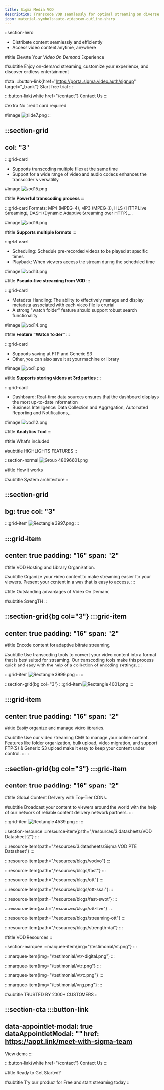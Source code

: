 ```yaml
---
title: Sigma Media VOD
description: Transcode VOD seamlessly for optimal streaming on diverse platforms.
icon: material-symbols:auto-videocam-outline-sharp
---
```


::section-hero
- Distribute content seamlessly and efficiently
- Access video content anytime, anywhere

#title
Elevate Your *Video On Demand* Experience

#subtitle
Enjoy on-demand streaming, customize your experience, and discover endless entertainment

#cta
  :::button-link{href="https://portal.sigma.video/auth/signup" target="_blank"}
  Start free trial
  :::

  :::button-link{white href="/contact"}
  Contact Us
  :::

#extra
No credit card required

#image
![slide7.png](/VOD/slide7.png)
::

::section-grid
---
col: "3"
---
  :::grid-card
  - Supports transcoding multiple files at the same time
  - Support for a wide range of video and audio codecs enhances the transcoder's versatility
  
  #image
  ![vod15.png](/VOD/vod15.png)
  
  #title
  **Powerful transcoding process**
  :::

  :::grid-card
  Formats: MP4 (MPEG-4), MP3 (MPEG-3), HLS (HTTP Live Streaming), DASH (Dynamic Adaptive Streaming over HTTP),...
  
  #image
  ![vod16.png](/VOD/vod16.png)
  
  #title
  **Supports multiple formats**
  :::

  :::grid-card
  - Scheduling: Schedule pre-recorded videos to be played at specific times
  - Playback: When viewers access the stream during the scheduled time
  
  #image
  ![vod13.png](/VOD/vod13.png)
  
  #title
  **Pseudo-live streaming from VOD**
  :::

  :::grid-card
  - Metadata Handling: The ability to effectively manage and display metadata associated with each video file is crucial
  - A strong "watch folder" feature should support robust search functionality
  
  #image
  ![vod14.png](/VOD/vod14.png)
  
  #title
  **Feature “Watch folder”**
  :::

  :::grid-card
  - Supports saving at FTP and Generic S3
  - Other, you can also save it at your machine or library
  
  #image
  ![vod1.png](/VOD/vod1.png)
  
  #title
  **Supports storing videos at 3rd parties**
  :::

  :::grid-card
  - Dashboard: Real-time data sources ensures that the dashboard displays the most up-to-date information
  - Business Intelligence: Data Collection and Aggregation, Automated Reporting and Notifications,..
  
  #image
  ![vod12.png](/VOD/vod12.png)
  
  #title
  **Analytics Tool**
  :::

#title
What's included

#subtitle
HIGHLIGHTS FEATURES
::

::section-normal
![Group 48096601.png](/VOD/Group%2048096601.png)

#title
How it works

#subtitle
System architecture
::

::section-grid
---
bg: true
col: "3"
---
  :::grid-item
  ![Rectangle 3997.png](/VOD/Rectangle%203997.png)
  :::

  :::grid-item
  ---
  center: true
  padding: "16"
  span: "2"
  ---
  #title
  VOD Hosting and Library Organization.
  
  #subtitle
  Organize your video content to make streaming easier for your viewers. Present your content in a way that is easy to access.
  :::

#title
Outstanding advantages of Video On Demand

#subtitle
StrengTH
::

::section-grid{bg col="3"}
  :::grid-item
  ---
  center: true
  padding: "16"
  span: "2"
  ---
  #title
  Encode content for adaptive bitrate streaming.
  
  #subtitle
  Use transcoding tools to convert your video content into a format that is best suited for streaming. Our transcoding tools make this process quick and easy with the help of a collection of encoding settings.
  :::

  :::grid-item
  ![Rectangle 3999.png](/VOD/Rectangle%203999.png)
  :::
::

::section-grid{bg col="3"}
  :::grid-item
  ![Rectangle 4001.png](/VOD/Rectangle%204001.png)
  :::

  :::grid-item
  ---
  center: true
  padding: "16"
  span: "2"
  ---
  #title
  Easily organize and manage video libraries.
  
  #subtitle
  Use our video streaming CMS to manage your online content. Features like folder organization, bulk upload, video migration, and support FTP(S) & Generic S3 upload make it easy to keep your content under control.
  :::
::

::section-grid{bg col="3"}
  :::grid-item
  ---
  center: true
  padding: "16"
  span: "2"
  ---
  #title
  Global Content Delivery with Top-Tier CDNs.
  
  #subtitle
  Broadcast your content to viewers around the world with the help of our network of reliable content delivery network partners.
  :::

  :::grid-item
  ![Rectangle 4539.png](/VOD/Rectangle%204539.png)
  :::
::

::section-resource
  :::resource-item{path="/resources/3.datasheets/VOD Datasheet-2"}
  :::

  :::resource-item{path="/resources/3.datasheets/Sigma VOD PTE Datasheet"}
  :::

  :::resource-item{path="/resources/blogs/vodvo"}
  :::

  :::resource-item{path="/resources/blogs/fast"}
  :::

  :::resource-item{path="/resources/blogs/ott"}
  :::

  :::resource-item{path="/resources/blogs/ott-ssai"}
  :::

  :::resource-item{path="/resources/blogs/fast-swot"}
  :::

  :::resource-item{path="/resources/blogs/ott-live"}
  :::

  :::resource-item{path="/resources/blogs/streaming-ott"}
  :::

  :::resource-item{path="/resources/blogs/strength-dai"}
  :::

#title
VOD Resources
::

::section-marquee
  :::marquee-item{img="/testimonial/vt.png"}
  :::

  :::marquee-item{img="/testimonial/vtv-digital.png"}
  :::

  :::marquee-item{img="/testimonial/vtc.png"}
  :::

  :::marquee-item{img="/testimonial/vtvc.png"}
  :::

  :::marquee-item{img="/testimonial/vng.png"}
  :::

#subtitle
TRUSTED BY 2000+ CUSTOMERS
::

::section-cta
  :::button-link
  ---
  data-appointlet-modal: true
  dataAppointletModal: ""
  href: https://appt.link/meet-with-sigma-team
  ---
  View demo
  :::

  :::button-link{white href="/contact"}
  Contact Us
  :::

#title
Ready to Get Started?

#subtitle
Try our product for Free and start streaming today
::
